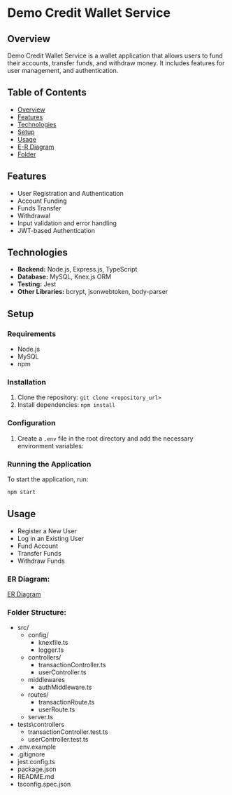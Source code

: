 # Demo Credit Wallet Service

## Overview
Demo Credit Wallet Service is a wallet application that allows users to fund their accounts, transfer funds, and withdraw money. It includes features for user management, and authentication.

## Table of Contents

- [Overview](#overview)
- [Features](#features)
- [Technologies](#technologies)
- [Setup](#setup)
- [Usage](#usage)
- [E-R Diagram](#e-r-diagram)
- [Folder](#folder)


## Features

- User Registration and Authentication
- Account Funding
- Funds Transfer
- Withdrawal
- Input validation and error handling
- JWT-based Authentication

## Technologies

- **Backend:** Node.js, Express.js, TypeScript
- **Database:** MySQL, Knex.js ORM
- **Testing:** Jest
- **Other Libraries:** bcrypt, jsonwebtoken, body-parser

## Setup

### Requirements

- Node.js
- MySQL
- npm

### Installation

1. Clone the repository: `git clone <repository_url>`
2. Install dependencies: `npm install`

### Configuration

1. Create a `.env` file in the root directory and add the necessary environment variables:

### Running the Application

To start the application, run:

```bash
npm start
```

## Usage

- Register a New User
- Log in an Existing User
- Fund Account
- Transfer Funds
- Withdraw Funds


### ER Diagram:
[ER Diagram](https://dbdesigner.page.link/npjPQzuGHGRfzXe56)

### Folder Structure:
- src/
  - config/
    - knexfile.ts
    - logger.ts
  - controllers/
    - transactionController.ts
    - userController.ts
  - middlewares
    - authMiddleware.ts
  - routes/
    - transactionRoute.ts
    - userRoute.ts
  - server.ts
- tests\controllers
  - transactionController.test.ts
  - userController.test.ts
- .env.example
- .gitignore
- jest.config.ts
- package.json
- README.md
- tsconfig.spec.json

